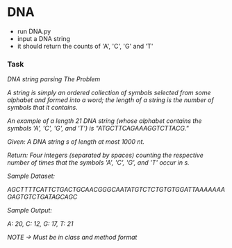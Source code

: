 # DNA
- run DNA.py
- input a DNA string
- it should return the counts of 'A', 'C', 'G' and 'T'

### Task
_DNA string parsing_
_The Problem_

_A string is simply an ordered collection of symbols selected from some alphabet and formed into a word; the length of a string is the number of symbols that it contains._

_An example of a length 21 DNA string (whose alphabet contains the symbols 'A', 'C', 'G', and 'T') is "ATGCTTCAGAAAGGTCTTACG."_

_Given: A DNA string s of length at most 1000 nt._

_Return: Four integers (separated by spaces) counting the respective number of times that the symbols 'A', 'C', 'G', and 'T' occur in s._

_Sample Dataset:_

_AGCTTTTCATTCTGACTGCAACGGGCAATATGTCTCTGTGTGGATTAAAAAAAGAGTGTCTGATAGCAGC_

_Sample Output:_

_A: 20, C: 12, G: 17, T: 21_

_NOTE -> Must be in class and method format_
